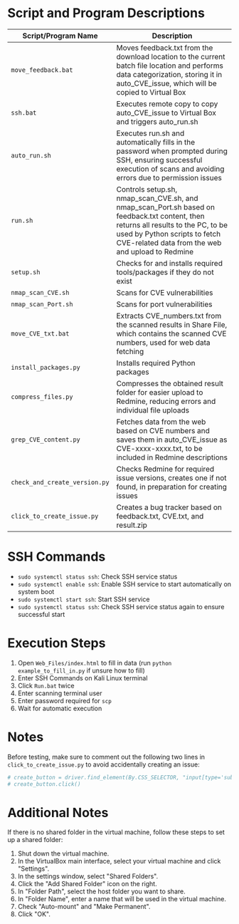 # Script and Program Descriptions

| Script/Program Name     | Description                                                                                                                    |
|-------------------------|--------------------------------------------------------------------------------------------------------------------------------|
| `move_feedback.bat`     | Moves feedback.txt from the download location to the current batch file location and performs data categorization, storing it in auto_CVE_issue, which will be copied to Virtual Box |
| `ssh.bat`               | Executes remote copy to copy auto_CVE_issue to Virtual Box and triggers auto_run.sh                                             |
| `auto_run.sh`           | Executes run.sh and automatically fills in the password when prompted during SSH, ensuring successful execution of scans and avoiding errors due to permission issues |
| `run.sh`                | Controls setup.sh, nmap_scan_CVE.sh, and nmap_scan_Port.sh based on feedback.txt content, then returns all results to the PC, to be used by Python scripts to fetch CVE-related data from the web and upload to Redmine |
| `setup.sh`              | Checks for and installs required tools/packages if they do not exist                                                           |
| `nmap_scan_CVE.sh`      | Scans for CVE vulnerabilities                                                                                                   |
| `nmap_scan_Port.sh`     | Scans for port vulnerabilities                                                                                                  |
| `move_CVE_txt.bat`      | Extracts CVE_numbers.txt from the scanned results in Share File, which contains the scanned CVE numbers, used for web data fetching |
| `install_packages.py`   | Installs required Python packages                                                                                               |
| `compress_files.py`     | Compresses the obtained result folder for easier upload to Redmine, reducing errors and individual file uploads                  |
| `grep_CVE_content.py`   | Fetches data from the web based on CVE numbers and saves them in auto_CVE_issue as CVE-xxxx-xxxx.txt, to be included in Redmine descriptions |
| `check_and_create_version.py` | Checks Redmine for required issue versions, creates one if not found, in preparation for creating issues                  |
| `click_to_create_issue.py` | Creates a bug tracker based on feedback.txt, CVE.txt, and result.zip                                                       |

# SSH Commands
- `sudo systemctl status ssh`: Check SSH service status
- `sudo systemctl enable ssh`: Enable SSH service to start automatically on system boot
- `sudo systemctl start ssh`: Start SSH service
- `sudo systemctl status ssh`: Check SSH service status again to ensure successful start

# Execution Steps
1. Open `Web_Files/index.html` to fill in data (run `python example_to_fill_in.py` if unsure how to fill)
2. Enter SSH Commands on Kali Linux terminal
3. Click `Run.bat` twice
4. Enter scanning terminal user
5. Enter password required for `scp`
6. Wait for automatic execution

# Notes
Before testing, make sure to comment out the following two lines in `click_to_create_issue.py` to avoid accidentally creating an issue:
```python
# create_button = driver.find_element(By.CSS_SELECTOR, "input[type='submit'][value='Create']")
# create_button.click()
```
# Additional Notes
If there is no shared folder in the virtual machine, follow these steps to set up a shared folder:
1. Shut down the virtual machine.
2. In the VirtualBox main interface, select your virtual machine and click "Settings".
3. In the settings window, select "Shared Folders".
4. Click the "Add Shared Folder" icon on the right.
5. In "Folder Path", select the host folder you want to share.
6. In "Folder Name", enter a name that will be used in the virtual machine.
7. Check "Auto-mount" and "Make Permanent".
8. Click "OK".
